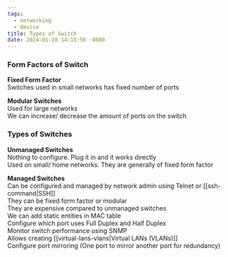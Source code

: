 ```yaml
---
tags:
  - networking
  - device
title: Types of Switch
date: 2024-01-28 14:15:56 -0600
---
```


### Form Factors of Switch

**Fixed Form Factor**  
Switches used in small networks has fixed number of ports  

**Modular Switches**  
Used for large networks  
We can increase/ decrease the amount of ports on the switch

### Types of Switches

**Unmanaged Switches**  
Nothing to configure. Plug it in and it works directly  
Used on small/ home networks. They are generally of fixed form factor

**Managed Switches**  
Can be configured and managed by network admin using Telnet or [[ssh-command|SSH]]  
They can be fixed form factor or modular  
They are expensive compared to unmanaged switches  
We can add static entities in MAC table  
Configure which port uses Full Duplex and Half Duplex  
Monitor switch performance using SNMP  
Allows creating [[virtual-lans-vlans|Virtual LANs (VLANs)]]    
Configure port mirroring (One port to mirror another port for redundancy)
